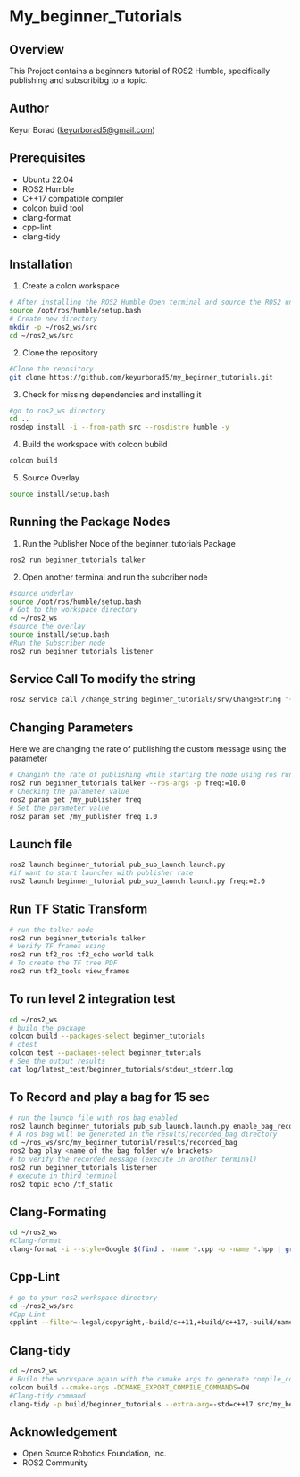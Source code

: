 # My_beginner_Tutorials

## Overview
This Project contains a beginners tutorial of ROS2 Humble, specifically publishing and subscribibg to a topic.

## Author

Keyur Borad (keyurborad5@gmail.com)

## Prerequisites

- Ubuntu 22.04
- ROS2 Humble
- C++17 compatible compiler
- colcon build tool
- clang-format
- cpp-lint
- clang-tidy

## Installation
1. Create a colon workspace
```bash
# After installing the ROS2 Humble Open terminal and source the ROS2 underlay
source /opt/ros/humble/setup.bash
# Create new directory
mkdir -p ~/ros2_ws/src
cd ~/ros2_ws/src

```
2. Clone the repository 
```bash
#Clone the repository
git clone https://github.com/keyurborad5/my_beginner_tutorials.git
```

3. Check for missing dependencies and installing it
```bash
#go to ros2_ws directory
cd ..
rosdep install -i --from-path src --rosdistro humble -y

```
4. Build the workspace with colcon bubild
```bash
colcon build
```

5. Source Overlay
```bash
source install/setup.bash
```

## Running the Package Nodes
1. Run the Publisher Node of the beginner_tutorials Package
```bash
ros2 run beginner_tutorials talker
```
2. Open another terminal and run the subcriber node
```bash
#source underlay
source /opt/ros/humble/setup.bash
# Got to the workspace directory
cd ~/ros2_ws
#source the overlay
source install/setup.bash
#Run the Subscriber node
ros2 run beginner_tutorials listener
```

## Service Call To modify the string
```bash
ros2 service call /change_string beginner_tutorials/srv/ChangeString "{input: 'Lena'}"
```
## Changing Parameters
Here we are changing the rate of publishing the custom message using the parameter
```bash
# Changinh the rate of publishing while starting the node using ros run
ros2 run beginner_tutorials talker --ros-args -p freq:=10.0
# Checking the parameter value
ros2 param get /my_publisher freq
# Set the parameter value
ros2 param set /my_publisher freq 1.0 
```
## Launch file
```bash
ros2 launch beginner_tutorial pub_sub_launch.launch.py
#if want to start launcher with publisher rate
ros2 launch beginner_tutorial pub_sub_launch.launch.py freq:=2.0
```
## Run TF Static Transform
```bash
# run the talker node
ros2 run beginner_tutorials talker
# Verify TF frames using
ros2 run tf2_ros tf2_echo world talk
# To create the TF tree PDF
ros2 run tf2_tools view_frames
```
## To run level 2 integration test
```bash
cd ~/ros2_ws
# build the package
colcon build --packages-select beginner_tutorials
# ctest
colcon test --packages-select beginner_tutorials
# See the output results
cat log/latest_test/beginner_tutorials/stdout_stderr.log

```
## To Record and play a bag for 15 sec
```bash
# run the launch file with ros bag enabled
ros2 launch beginner_tutorials pub_sub_launch.launch.py enable_bag_record:=true
# A ros bag will be generated in the results/recorded_bag directory
cd ~/ros_ws/src/my_beginner_tutorial/results/recorded_bag
ros2 bag play <name of the bag folder w/o brackets>
# to verify the recorded message (execute in another terminal)
ros2 run beginner_tutorials listerner
# execute in third terminal
ros2 topic echo /tf_static

```

## Clang-Formating
```bash
cd ~/ros2_ws
#Clang-format 
clang-format -i --style=Google $(find . -name *.cpp -o -name *.hpp | grep -v "/build/")

```
## Cpp-Lint
```bash
# go to your ros2 workspace directory
cd ~/ros2_ws/src
#Cpp Lint
cpplint --filter=-legal/copyright,-build/c++11,+build/c++17,-build/namespaces,-build/include_order $(find . -name *.cpp | grep -v "/build/")

```
## Clang-tidy
```bash
cd ~/ros2_ws
# Build the workspace again with the camake args to generate compile_commands.jason file for Clang-tidy to work
colcon build --cmake-args -DCMAKE_EXPORT_COMPILE_COMMANDS=ON
#Clang-tidy command
clang-tidy -p build/beginner_tutorials --extra-arg=-std=c++17 src/my_beginner_tutorials/src/*.cpp
```

## Acknowledgement

- Open Source Robotics Foundation, Inc.
- ROS2 Community

